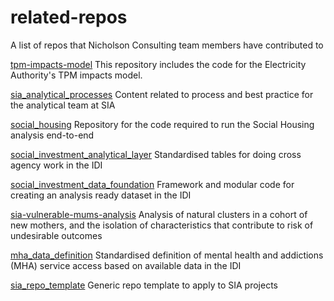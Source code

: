 # related-repos
A list of repos that Nicholson Consulting team members have contributed to

[tpm-impacts-model](https://github.com/ElectricityAuthority/tpm-impacts-model) This repository includes the code for the Electricity Authority's TPM impacts model.

[sia_analytical_processes](https://github.com/nz-social-investment-agency/sia_analytical_processes) Content related to process and best practice for the analytical team at SIA 

[social_housing](https://github.com/nz-social-investment-agency/social_housing) Repository for the code required to run the Social Housing analysis end-to-end

[social_investment_analytical_layer](https://github.com/nz-social-investment-agency/social_investment_analytical_layer) Standardised tables for doing cross agency work in the IDI 

[social_investment_data_foundation](https://github.com/nz-social-investment-agency/social_investment_data_foundation) Framework and modular code for creating an analysis ready dataset in the IDI 

[sia-vulnerable-mums-analysis](https://github.com/nz-social-investment-agency/sia-vulnerable-mums-analysis) Analysis of natural clusters in a cohort of new mothers, and the isolation of characteristics that contribute to risk of undesirable outcomes

[mha_data_definition](https://github.com/nz-social-investment-agency/mha_data_definition) Standardised definition of mental health and addictions (MHA) service access based on available data in the IDI 

[sia_repo_template](https://github.com/nz-social-investment-agency/sia_repo_template) Generic repo template to apply to SIA projects 

